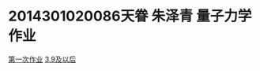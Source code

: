 # 2014301020086天眷 朱泽青 量子力学作业
[第一次作业](https://www.zybuluo.com/2014301020086/note/565771)
[3.9及以后](https://www.zybuluo.com/2014301020086/note/630688)
